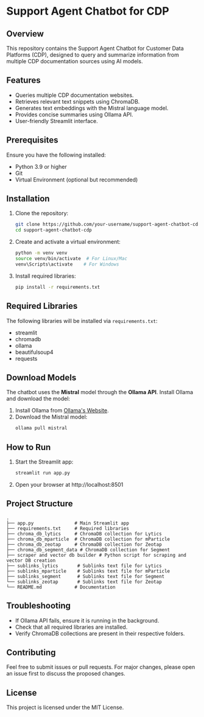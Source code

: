 # Support Agent Chatbot for CDP

## Overview
This repository contains the Support Agent Chatbot for Customer Data Platforms (CDP), designed to query and summarize information from multiple CDP documentation sources using AI models.

## Features
- Queries multiple CDP documentation websites.
- Retrieves relevant text snippets using ChromaDB.
- Generates text embeddings with the Mistral language model.
- Provides concise summaries using Ollama API.
- User-friendly Streamlit interface.

## Prerequisites
Ensure you have the following installed:
- Python 3.9 or higher
- Git
- Virtual Environment (optional but recommended)

## Installation
1. Clone the repository:
   ```bash
   git clone https://github.com/your-username/support-agent-chatbot-cdp.git
   cd support-agent-chatbot-cdp
   ```

2. Create and activate a virtual environment:
   ```bash
   python -m venv venv
   source venv/bin/activate  # For Linux/Mac
   venv\Scripts\activate    # For Windows
   ```

3. Install required libraries:
   ```bash
   pip install -r requirements.txt
   ```

## Required Libraries
The following libraries will be installed via `requirements.txt`:
- streamlit
- chromadb
- ollama
- beautifulsoup4
- requests

## Download Models
The chatbot uses the **Mistral** model through the **Ollama API**. Install Ollama and download the model:
1. Install Ollama from [Ollama's Website](https://ollama.ai/download).
2. Download the Mistral model:
   ```bash
   ollama pull mistral
   ```

## How to Run
1. Start the Streamlit app:
   ```bash
   streamlit run app.py
   ```

2. Open your browser at http://localhost:8501

## Project Structure
```
.
├── app.py               # Main Streamlit app
├── requirements.txt     # Required libraries
├── chroma_db_lytics     # ChromaDB collection for Lytics
├── chroma_db_mparticle  # ChromaDB collection for mParticle
├── chroma_db_zeotap     # ChromaDB collection for Zeotap
├── chroma_db_segment_data # ChromaDB collection for Segment
├── scraper and vector db builder # Python script for scraping and vector DB creation
├── sublinks_lytics       # Sublinks text file for Lytics
├── sublinks_mparticle    # Sublinks text file for mParticle
├── sublinks_segment      # Sublinks text file for Segment
└── sublinks_zeotap       # Sublinks text file for Zeotap
└── README.md            # Documentation
```

## Troubleshooting
- If Ollama API fails, ensure it is running in the background.
- Check that all required libraries are installed.
- Verify ChromaDB collections are present in their respective folders.

## Contributing
Feel free to submit issues or pull requests. For major changes, please open an issue first to discuss the proposed changes.

## License
This project is licensed under the MIT License.


